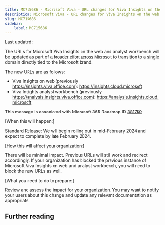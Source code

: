 ```yaml
---
title: MC715686 - Microsoft Viva - URL changes for Viva Insights on the web and analyst workbench
description: Microsoft Viva - URL changes for Viva Insights on the web and analyst workbench
slug: MC715686
sidebar:
    label: MC715686
---
```



Last updated: 

<p>The URLs for Microsoft Viva Insights on the web and analyst workbench will be updated as part of <a href="https://techcommunity.microsoft.com/t5/microsoft-365-blog/introducing-cloud-microsoft-a-unified-domain-for-microsoft-365/ba-p/3804961" target="_blank" style="background-color: rgb(255, 255, 255); font-family: sans-serif; font-weight: 400;">a broader effort across Microsoft</a> to transition to a single domain directly tied to the Microsoft brand.<br></p><p>The new URLs are as follows:</p><ul><li>Viva Insights on web (previously <a href="https://insights.viva.office.com" target="_blank">https://insights.viva.office.com</a>):<a href="https://insights.viva.office.com" target="_blank"></a>&nbsp;<a href="https://insights.cloud.microsoft" target="_blank">https://insights.cloud.microsoft</a></li><li>Viva Insights analyst workbench (previously <a href="https://analysis.insights.viva.office.com" target="_blank">https://analysis.insights.viva.office.com</a>):&nbsp;<a href="https://analysis.insights.cloud.microsoft" target="_blank">https://analysis.insights.cloud.microsoft</a></li></ul><p>This message is associated with Microsoft 365 Roadmap ID <a href="https://www.microsoft.com/microsoft-365/roadmap?filters=&amp;searchterms=381759" target="_blank">381759</a></p><p>[When this will happen:]</p><p>Standard Release: We will begin rolling out in mid-February 2024 and expect to complete by late February 2024.</p><p>[How this will affect your organization:]</p><p>There will be minimal impact. Previous URLs will still work and redirect accordingly. If your organization has blocked the previous instance of Microsoft Viva Insights on web and analyst workbench, you will need to block the new URLs as well.</p><p>[What you need to do to prepare:]</p><p>Review and assess the impact for your organization. You may want to notify your users about this change and update any relevant documentation as appropriate.</p>

## Further reading
